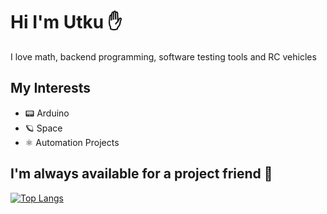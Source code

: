 # Hi I'm Utku ✋
I love math, backend programming, software testing tools and RC vehicles
    

## My Interests
- 📟 Arduino
- 🪐 Space
- ⚛️ Automation Projects



## I'm always available for a project friend 👏


<!--<img src="https://github-readme-stats.vercel.app/api?username=Utku-A&&show_icons=true&title_color=ffffff&icon_color=bb2acf&text_color=daf7dc&bg_color=151515"> -->

[![Top Langs](https://github-readme-stats.vercel.app/api/top-langs/?username=Utku-A)](https://github.com/Utku-A)
